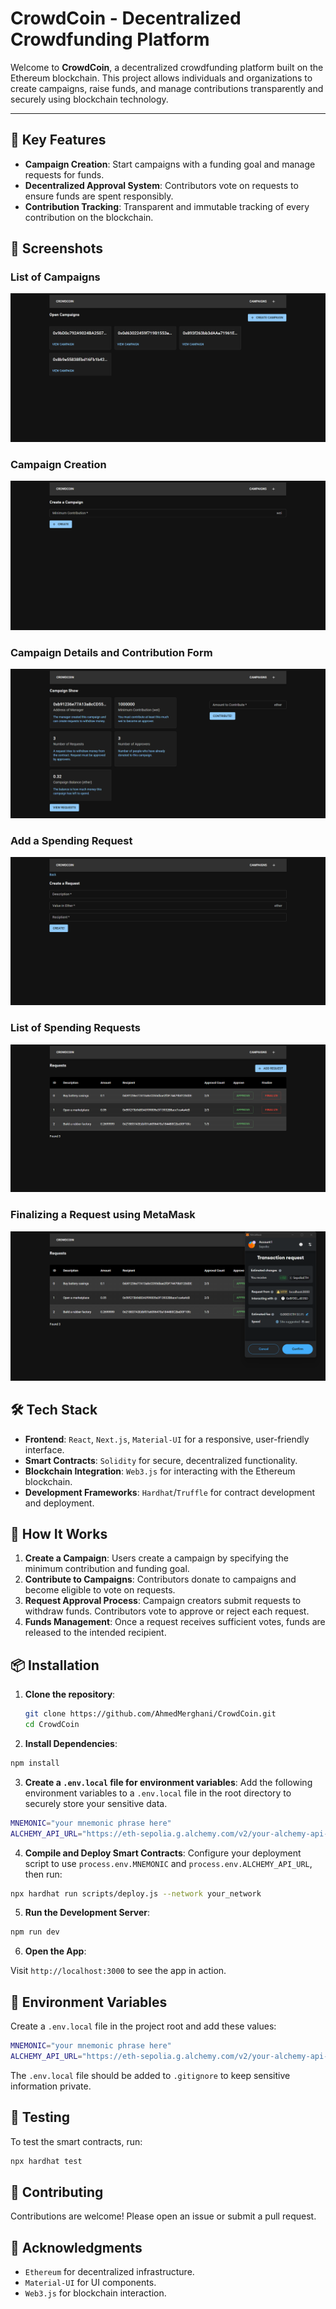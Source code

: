 # CrowdCoin - Decentralized Crowdfunding Platform

Welcome to **CrowdCoin**, a decentralized crowdfunding platform built on the Ethereum blockchain. This project allows individuals and organizations to create campaigns, raise funds, and manage contributions transparently and securely using blockchain technology.

---

## 🚀 Key Features

- **Campaign Creation**: Start campaigns with a funding goal and manage requests for funds.
- **Decentralized Approval System**: Contributors vote on requests to ensure funds are spent responsibly.
- **Contribution Tracking**: Transparent and immutable tracking of every contribution on the blockchain.

## 📸 Screenshots

### List of Campaigns

![List of Campaigns](./screenshots/campaigns.png)

### Campaign Creation

![Campaign Creation](./screenshots/campaignCreation.png)

### Campaign Details and Contribution Form

![Campaign Details and Contribution Form](./screenshots/campaign.png)

### Add a Spending Request

![Add a Spending Request](./screenshots/newRequest.png)

### List of Spending Requests

![List of Spending Requests](./screenshots/requests.png)

### Finalizing a Request using MetaMask

![Finalizing a Request using MetaMask](./screenshots/finalizeRequest.png)

## 🛠️ Tech Stack

- **Frontend**: `React`, `Next.js`, `Material-UI` for a responsive, user-friendly interface.
- **Smart Contracts**: `Solidity` for secure, decentralized functionality.
- **Blockchain Integration**: `Web3.js` for interacting with the Ethereum blockchain.
- **Development Frameworks**: `Hardhat`/`Truffle` for contract development and deployment.

## 📖 How It Works

1. **Create a Campaign**: Users create a campaign by specifying the minimum contribution and funding goal.
2. **Contribute to Campaigns**: Contributors donate to campaigns and become eligible to vote on requests.
3. **Request Approval Process**: Campaign creators submit requests to withdraw funds. Contributors vote to approve or reject each request.
4. **Funds Management**: Once a request receives sufficient votes, funds are released to the intended recipient.

## 📦 Installation

1. **Clone the repository**:

   ```bash
   git clone https://github.com/AhmedMerghani/CrowdCoin.git
   cd CrowdCoin
   ```

2. **Install Dependencies**:

```bash
npm install
```

3. **Create a `.env.local` file for environment variables**:
   Add the following environment variables to a `.env.local` file in the root directory to securely store your sensitive data.

```bash
MNEMONIC="your mnemonic phrase here"
ALCHEMY_API_URL="https://eth-sepolia.g.alchemy.com/v2/your-alchemy-api-key"
```

4. **Compile and Deploy Smart Contracts**:
   Configure your deployment script to use `process.env.MNEMONIC` and `process.env.ALCHEMY_API_URL`, then run:

```bash
npx hardhat run scripts/deploy.js --network your_network
```

5. **Run the Development Server**:

```bash
npm run dev
```

6. **Open the App**:

Visit `http://localhost:3000` to see the app in action.

## 🔑 Environment Variables

Create a `.env.local` file in the project root and add these values:

```bash
MNEMONIC="your mnemonic phrase here"
ALCHEMY_API_URL="https://eth-sepolia.g.alchemy.com/v2/your-alchemy-api-key"
```

The `.env.local` file should be added to `.gitignore` to keep sensitive information private.

## 🧪 Testing

To test the smart contracts, run:

```bash
npx hardhat test
```

## 🤝 Contributing

Contributions are welcome! Please open an issue or submit a pull request.

## 🙏 Acknowledgments

- `Ethereum` for decentralized infrastructure.
- `Material-UI` for UI components.
- `Web3.js` for blockchain interaction.

